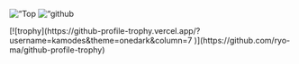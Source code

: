 <p align=“left”>
  <img alt=“Top Langs” height=“150px” src=“https://github-readme-stats.vercel.app/api/top-langs/?username=artoy&layout=compact&count_private=true&show_icons=true&theme=onedark” />
  <img alt=“github stats” height=“150px” src=“https://github-readme-stats.vercel.app/api?username=artoy&count_private=true&show_icons=true&show_icons=true&theme=onedark” />
</p>
[![trophy](https://github-profile-trophy.vercel.app/?username=kamodes&theme=onedark&column=7
)](https://github.com/ryo-ma/github-profile-trophy)

